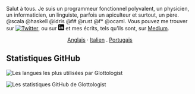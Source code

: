 Salut à tous. Je suis un programmeur fonctionnel polyvalent, un physicien, un informaticien, un linguiste, parfois un apiculteur et surtout, un père. @scala @haskell @idris @f# @rust @f* @ocaml.
Vous pouvez me trouver sur [![Twitter][1.2]][1], ou sur [![LinkedIn][3.2]][3] et mes écrits, tels qu'ils sont, sur [Medium](https://medium.com/@glottologist).

<p align="center">
  <a href="/README.md">Anglais</a>
  ·
  <a href="/README_IT.md">Italien</a>
  .
  <a href="/README_PT.md">Portugais</a>
</p>


## Statistiques GitHub

![Les langues les plus utilisées par Glottologist](https://github-readme-stats.vercel.app/api/top-langs/?username=glottologist&count_private=true&layout=compact&langs_count=10&hide=html,css,javascript,dockerfile&theme=onedark)


![Les statistiques GitHub de Glottologist](https://github-readme-stats.vercel.app/api?username=glottologist&show_icons=true&theme=onedark)


[1.2]: http://i.imgur.com/wWzX9uB.png (twitter icon)
[2.2]: http://i.imgur.com/9I6NRUm.png (github icon)
[3.2]: https://github.com/glottologist/glottologist/blob/main/linkedin-3-16.png (linkedin icon)

<!-- links to your social media accounts -->

[1]: https://twitter.com/theglottologist
[2]: https://github.com/Glottologist
[3]: https://www.linkedin.com/in/jasonridgwaytaylor/
[4]: https://medium.com/@glottologist




